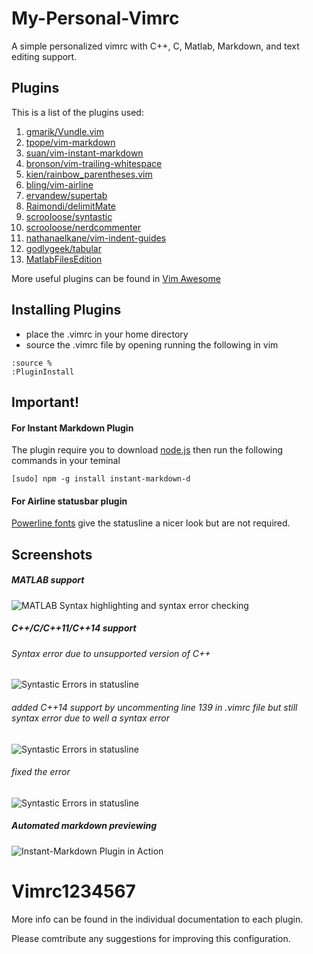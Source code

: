 # My-Personal-Vimrc
A simple personalized vimrc with C++, C, Matlab, Markdown, and text editing support.

## Plugins
This is a list of the plugins used:
  1. [gmarik/Vundle.vim](https://github.com/gmarik/Vundle.vim)
  2. [tpope/vim-markdown](https://github.com/tpope/vim-markdown)
  3. [suan/vim-instant-markdown](https://github.com/suan/vim-instant-markdown)
  4. [bronson/vim-trailing-whitespace](https://github.com/bronson/vim-trailing-whitespace)
  5. [kien/rainbow_parentheses.vim](https://github.com/kien/rainbow_parentheses.vim)
  6. [bling/vim-airline](https://github.com/bling/vim-airline)
  7. [ervandew/supertab](https://github.com/ervandew/supertab)
  8. [Raimondi/delimitMate](https://github.com/Raimondi/delimitMate)
  9. [scrooloose/syntastic](https://github.com/scrooloose/syntastic)
  10. [scrooloose/nerdcommenter](https://github.com/scrooloose/nerdcommenter)
  11. [nathanaelkane/vim-indent-guides](https://github.com/nathanaelkane/vim-indent-guides)
  12. [godlygeek/tabular](https://github.com/godlygeek/tabular)
  13. [MatlabFilesEdition](https://github.com/vim-scripts/MatlabFilesEdition)

More useful plugins can be found in [Vim Awesome](http://vimawesome.com/)

## Installing Plugins
* place the .vimrc in your home directory
* source the .vimrc file by opening running the following in vim
```	
:source %
:PluginInstall
```

## Important!

#### For Instant Markdown Plugin
The plugin require you to download [node.js](http://nodejs.org/) then run the following commands in your teminal
```
[sudo] npm -g install instant-markdown-d
```
#### For Airline statusbar plugin
[Powerline fonts](https://powerline.readthedocs.org/en/master/installation.html#patched-fonts) give the statusline a
nicer look but are not required. 

## Screenshots
##### MATLAB support
![MATLAB Syntax highlighting and syntax error
checking](https://github.com/Anthony1234567/Vimrc1234567/blob/master/Screenshots/Screenshot%20-%20MATLAB.png)

##### C++/C/C++11/C++14 support

###### Syntax error due to unsupported version of C++
![Syntastic Errors in
statusline](https://github.com/Anthony1234567/Vimrc1234567/blob/master/Screenshots/Screenshot%20-%20syntastic%201%20-%20c%2B%2B14%20support.png)

###### added C++14 support by uncommenting line 139 in .vimrc file but still syntax error due to well a syntax error
![Syntastic Errors in
statusline](https://github.com/Anthony1234567/Vimrc1234567/blob/master/Screenshots/Screenshot%20-%20syntastic%203%20-%20errors.png)

###### fixed the error
![Syntastic Errors in
statusline](https://github.com/Anthony1234567/Vimrc1234567/blob/master/Screenshots/Screenshot%20-%20syntastic%202%20-%20fixed.png)


##### Automated markdown previewing
![Instant-Markdown Plugin in Action](https://github.com/Anthony1234567/Vimrc1234567/blob/master/Screenshots/Gif/vimrc%20gif%201%20-%20instant-markdown.gif)



# Vimrc1234567
More info can be found in the individual documentation to each plugin. 

Please comtribute any suggestions for improving this configuration.

